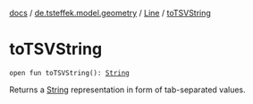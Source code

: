[docs](../../index.md) / [de.tsteffek.model.geometry](../index.md) / [Line](index.md) / [toTSVString](./to-t-s-v-string.md)

# toTSVString

`open fun toTSVString(): `[`String`](https://kotlinlang.org/api/latest/jvm/stdlib/kotlin/-string/index.html)

Returns a [String](https://kotlinlang.org/api/latest/jvm/stdlib/kotlin/-string/index.html) representation in form of tab-separated values.

